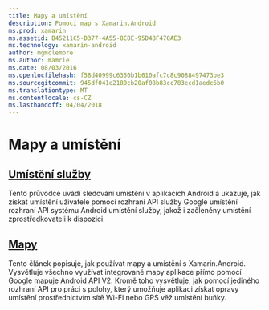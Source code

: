 ```yaml
---
title: Mapy a umístění
description: Pomocí map s Xamarin.Android
ms.prod: xamarin
ms.assetid: B45211C5-D377-4A55-8C8E-95D4BF470AE3
ms.technology: xamarin-android
author: mgmclemore
ms.author: mamcle
ms.date: 08/03/2016
ms.openlocfilehash: f58d40999c6350b1b610afc7c8c9088497473be3
ms.sourcegitcommit: 945df041e2180cb20af08b83cc703ecd1aedc6b0
ms.translationtype: MT
ms.contentlocale: cs-CZ
ms.lasthandoff: 04/04/2018
---
```

# <a name="maps-and-location"></a>Mapy a umístění


##  <a name="location-servicesandroidplatformmaps-and-locationlocationmd"></a>[Umístění služby](~/android/platform/maps-and-location/location.md)

Tento průvodce uvádí sledování umístění v aplikacích Android a ukazuje, jak získat umístění uživatele pomocí rozhraní API služby Google umístění rozhraní API systému Android umístění služby, jakož i začleněny umístění zprostředkovateli k dispozici.


##  <a name="mapsandroidplatformmaps-and-locationmapsindexmd"></a>[Mapy](~/android/platform/maps-and-location/maps/index.md)

Tento článek popisuje, jak používat mapy a umístění s Xamarin.Android. Vysvětluje všechno využívat integrované mapy aplikace přímo pomocí Google mapuje Android API V2. Kromě toho vysvětluje, jak pomocí jediného rozhraní API pro práci s polohy, který umožňuje aplikaci získat opravy umístění prostřednictvím sítě Wi-Fi nebo GPS věž umístění buňky.

